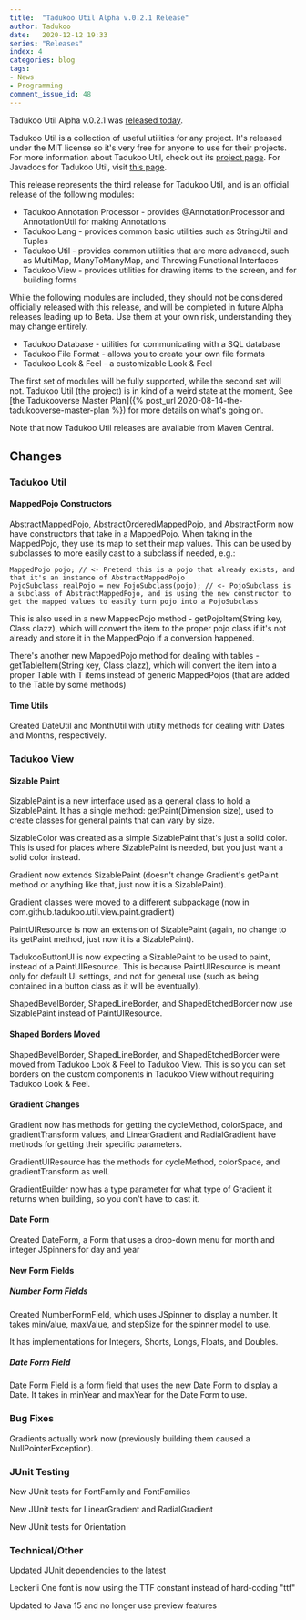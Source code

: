 ```yaml
---
title:  "Tadukoo Util Alpha v.0.2.1 Release"
author: Tadukoo
date:   2020-12-12 19:33
series: "Releases"
index: 4
categories: blog
tags: 
- News
- Programming
comment_issue_id: 48
---
```

Tadukoo Util Alpha v.0.2.1 was [released today](https://github.com/Tadukooverse/TadukooUtil/releases/tag/v.0.2.1-Alpha).

Tadukoo Util is a collection of useful utilities for any project. It's released under the MIT license so it's very free for anyone to use for their projects. For more information about 
Tadukoo Util, check out its [project page](/projects/TadukooUtil.html). For Javadocs for Tadukoo Util, visit [this page](/docs/TadukooUtil/current/index.html).

This release represents the third release for Tadukoo Util, and is an official release of the following modules:
- Tadukoo Annotation Processor - provides @AnnotationProcessor and AnnotationUtil for making Annotations
- Tadukoo Lang - provides common basic utilities such as StringUtil and Tuples
- Tadukoo Util - provides common utilities that are more advanced, such as MultiMap, ManyToManyMap, and Throwing Functional Interfaces
- Tadukoo View - provides utilities for drawing items to the screen, and for building forms

While the following modules are included, they should not be considered officially released with this release, and will be completed in future Alpha releases leading up to Beta. Use 
them at your own risk, understanding they may change entirely.
- Tadukoo Database - utilities for communicating with a SQL database
- Tadukoo File Format - allows you to create your own file formats
- Tadukoo Look & Feel - a customizable Look & Feel

The first set of modules will be fully supported, while the second set will not. Tadukoo Util (the project) is in kind of a weird state at the moment, See 
[the Tadukooverse Master Plan]({% post_url 2020-08-14-the-tadukooverse-master-plan %}) for more details on what's going on.

Note that now Tadukoo Util releases are available from Maven Central.

## Changes
### Tadukoo Util
#### MappedPojo Constructors
AbstractMappedPojo, AbstractOrderedMappedPojo, and AbstractForm now have constructors that take in a MappedPojo. When taking in the MappedPojo, they use its map to set their map values. 
This can be used by subclasses to more easily cast to a subclass if needed, e.g.:
```
MappedPojo pojo; // <- Pretend this is a pojo that already exists, and that it's an instance of AbstractMappedPojo
PojoSubclass realPojo = new PojoSubclass(pojo); // <- PojoSubclass is a subclass of AbstractMappedPojo, and is using the new constructor to get the mapped values to easily turn pojo into a PojoSubclass
```

This is also used in a new MappedPojo method - getPojoItem(String key, Class<T extends MappedPojo> clazz), which will convert the item to the proper pojo class if it's not already and store it in the 
MappedPojo if a conversion happened.

There's another new MappedPojo method for dealing with tables - getTableItem(String key, Class<T extends MappedPojo> clazz), which will convert the item into a proper Table with T items instead of 
generic MappedPojos (that are added to the Table by some methods)
#### Time Utils
Created DateUtil and MonthUtil with utilty methods for dealing with Dates and Months, respectively.
### Tadukoo View
#### Sizable Paint
SizablePaint is a new interface used as a general class to hold a SizablePaint. It has a single method: getPaint(Dimension size), used to create classes for general paints that can 
vary by size.

SizableColor was created as a simple SizablePaint that's just a solid color. This is used for places where SizablePaint is needed, but you just want a solid color instead.

Gradient now extends SizablePaint (doesn't change Gradient's getPaint method or anything like that, just now it is a SizablePaint).

Gradient classes were moved to a different subpackage (now in com.github.tadukoo.util.view.paint.gradient)

PaintUIResource is now an extension of SizablePaint (again, no change to its getPaint method, just now it is a SizablePaint).

TadukooButtonUI is now expecting a SizablePaint to be used to paint, instead of a PaintUIResource. This is because PaintUIResource is meant only for default UI settings, and not for 
general use (such as being contained in a button class as it will be eventually).

ShapedBevelBorder, ShapedLineBorder, and ShapedEtchedBorder now use SizablePaint instead of PaintUIResource.

#### Shaped Borders Moved
ShapedBevelBorder, ShapedLineBorder, and ShapedEtchedBorder were moved from Tadukoo Look & Feel to Tadukoo View. This is so you can set borders on the custom components in Tadukoo View 
without requiring Tadukoo Look & Feel.

#### Gradient Changes
Gradient now has methods for getting the cycleMethod, colorSpace, and gradientTransform values, and LinearGradient and RadialGradient have methods for getting their specific parameters.

GradientUIResource has the methods for cycleMethod, colorSpace, and gradientTransform as well.

GradientBuilder now has a type parameter for what type of Gradient it returns when building, so you don't have to cast it.

#### Date Form
Created DateForm, a Form that uses a drop-down menu for month and integer JSpinners for day and year

#### New Form Fields
##### Number Form Fields
Created NumberFormField, which uses JSpinner to display a number. It takes minValue, maxValue, and stepSize for the spinner model to use.

It has implementations for Integers, Shorts, Longs, Floats, and Doubles.

##### Date Form Field
Date Form Field is a form field that uses the new Date Form to display a Date. It takes in minYear and maxYear for the Date Form to use.

### Bug Fixes
Gradients actually work now (previously building them caused a NullPointerException).

### JUnit Testing
New JUnit tests for FontFamily and FontFamilies

New JUnit tests for LinearGradient and RadialGradient

New JUnit tests for Orientation

### Technical/Other
Updated JUnit dependencies to the latest

Leckerli One font is now using the TTF constant instead of hard-coding "ttf"

Updated to Java 15 and no longer use preview features
